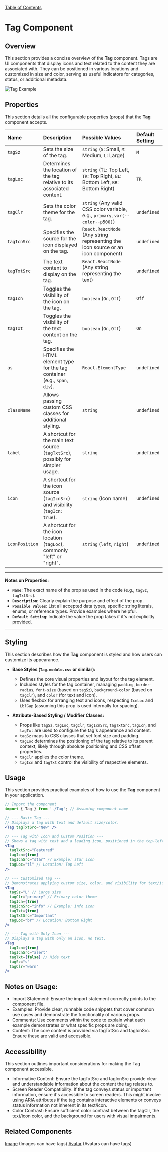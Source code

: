 [Table of Contents](../../toc.md)

# Tag Component

## Overview
This section provides a concise overview of the **Tag** component. Tags are UI components that display icons and text related to the content they are associated with. They can be positioned in various locations and customized in size and color, serving as useful indicators for categories, status, or additional metadata.

![Tag Example](https://github.com/user-attachments/assets/a64ab779-58c6-4172-8bbe-4665-d12fc482)

## Properties
This section details all the configurable properties (props) that the **Tag** component accepts.

| Name          | Description                                                                                                     | Possible Values                                                                                                        | Default Setting |
| :------------ | :-------------------------------------------------------------------------------------------------------------- | :--------------------------------------------------------------------------------------------------------------------- | :-------------- |
| `tagSz`       | Sets the size of the tag.                                                                                       | `string` (`S`: Small, `M`: Medium, `L`: Large)                                                                         | `M`             |
| `tagLoc`      | Determines the location of the tag relative to its associated content.                                          | `string` (`TL`: Top Left, `TR`: Top Right, `BL`: Bottom Left, `BR`: Bottom Right)                                    | `TR`            |
| `tagClr`      | Sets the color theme for the tag.                                                                               | `string` (Any valid CSS color variable, e.g., `primary`, `var(--color--p500)`)                                        | `undefined`     |
| `tagIcnSrc`   | Specifies the source for the icon displayed on the tag.                                                         | `React.ReactNode` (Any string representing the icon source or an icon component)                                       | `undefined`     |
| `tagTxtSrc`   | The text content to display on the tag.                                                                         | `React.ReactNode` (Any string representing the text)                                                                   | `undefined`     |
| `tagIcn`      | Toggles the visibility of the icon on the tag.                                                                  | `boolean` (`On`, `Off`)                                                                                                | `Off`           |
| `tagTxt`      | Toggles the visibility of the text content on the tag.                                                          | `boolean` (`On`, `Off`)                                                                                                | `On`            |
| `as`          | Specifies the HTML element type for the tag container (e.g., `span`, `div`).                                  | `React.ElementType`                                                                                                    | `undefined`     |
| `className`   | Allows passing custom CSS classes for additional styling.                                                       | `string`                                                                                                               | `undefined`     |
| `label`       | A shortcut for the main text source (`tagTxtSrc`), possibly for simpler usage.                                | `string`                                                                                                               | `undefined`     |
| `icon`        | A shortcut for the icon source (`tagIcnSrc`) and visibility (`tagIcn: true`).                                 | `string` (Icon name)                                                                                                   | `undefined`     |
| `iconPosition`| A shortcut for the icon location (`tagLoc`), commonly "left" or "right".                                      | `string` (`left`, `right`)                                                                                             | `undefined`     |

---
**Notes on Properties:**
*   **`Name`**: The exact name of the prop as used in the code (e.g., `tagSz`, `tagTxtSrc`).
*   **`Description`**: Clearly explain the purpose and effect of the prop.
*   **`Possible Values`**: List all accepted data types, specific string literals, enums, or reference types. Provide examples where helpful.
*   **`Default Setting`**: Indicate the value the prop takes if it's not explicitly provided.
---

## Styling
This section describes how the **Tag** component is styled and how users can customize its appearance.

*   **Base Styles (`Tag.module.css` or similar):**
    *   Defines the core visual properties and layout for the tag element.
    *   Includes styles for the tag container, managing `padding`, `border-radius`, `font-size` (based on `tagSz`), `background-color` (based on `tagClr`), and `color` (for text and icon).
    *   Uses flexbox for arranging text and icons, respecting `IcnLoc` and `LblGap` (assuming this prop is used internally for spacing).

*   **Attribute-Based Styling / Modifier Classes:**
    *   Props like `tagSz`, `tagLoc`, `tagClr`, `tagIcnSrc`, `tagTxtSrc`, `tagIcn`, and `tagTxt` are used to configure the tag's appearance and content.
    *   `tagSz` maps to CSS classes that set font size and padding.
    *   `tagLoc` determines the positioning of the tag relative to its parent context, likely through absolute positioning and CSS offset properties.
    *   `tagClr` applies the color theme.
    *   `tagIcn` and `tagTxt` control the visibility of respective elements.

## Usage
This section provides practical examples of how to use the **Tag** component in your application.

```jsx
// Import the component
import { Tag } from './Tag'; // Assuming component name

// --- Basic Tag ---
// Displays a tag with text and default size/color.
<Tag tagTxtSrc="New" />

// --- Tag with Icon and Custom Position ---
// Shows a tag with text and a leading icon, positioned in the top-left corner.
<Tag
  tagTxtSrc="Featured"
  tagIcn={true}
  tagIcnSrc="star" // Example: star icon
  tagLoc="tl" // Location: Top Left
/>

// --- Customized Tag ---
// Demonstrates applying custom size, color, and visibility for text/icon.
<Tag
  tagSz="L" // Large size
  tagClr="primary" // Primary color theme
  tagIcn={true}
  tagIcnSrc="info" // Example: info icon
  tagTxt={true}
  tagTxtSrc="Important"
  tagLoc="br" // Location: Bottom Right
/>

// --- Tag with Only Icon ---
// Displays a tag with only an icon, no text.
<Tag
  tagIcn={true}
  tagIcnSrc="alert"
  tagTxt={false} // Hide text
  tagSz="s"
  tagClr="warn"
/>
```

## Notes on Usage:
- Import Statement: Ensure the import statement correctly points to the component file.
- Examples: Provide clear, runnable code snippets that cover common use cases and demonstrate the functionality of various props.
- Comments: Use comments within the code to explain what each example demonstrates or what specific props are doing.
- Content: The core content is provided via tagTxtSrc and tagIcnSrc. Ensure these are valid and accessible.

## Accessibility
This section outlines important considerations for making the Tag component accessible.
- Informative Content: Ensure the tagTxtSrc and tagIcnSrc provide clear and understandable information about the content the tag relates to.
- Screen Reader Compatibility: If the tag conveys status or important information, ensure it's accessible to screen readers. This might involve using ARIA attributes if the tag contains interactive elements or conveys status information not inherent in its text/icon.
- Color Contrast: Ensure sufficient color contrast between the tagClr, the text/icon color, and the background for users with visual impairments.

## Related Components
[Image](Image.md) (Images can have tags)
[Avatar](Avatar.md) (Avatars can have tags)